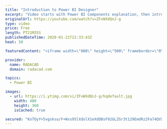 ```yaml
---
title: "Introduction to Power BI Designer"
excerpt: "Video starts with Power BI Components explanation, then introduction to Power BI Designer which is the Editor for Power Query, Power Pivot, and Power View. Deployment to Power BI site, building dashboards and reports, and Power Q&A is demoed. Power BI App is also showed in the demo"
originalUrl: https://youtube.com/watch?v=ZFxWXdQnJ-g
type: video
price: Free
length: PT21M35S
publishedDateTime: 2020-01-21T22:33:43Z
heat: 50

featuredContent: "<iframe width=\"800\" height=\"500\" frameborder=\"0\" src=\"https://www.youtube.com/embed/ZFxWXdQnJ-g\" allow=\"accelerometer; autoplay; encrypted-media; gyroscope; picture-in-picture\" allowfullscreen></iframe>"

provider:
  name: RADACAD
  domain: radacad.com

topics:
  - Power BI

images:
  - url: https://i.ytimg.com/vi/ZFxWXdQnJ-g/hqdefault.jpg
    width: 480
    height: 360
    isCached: true

secured: "KoTOyY+5vgskso/F+Wss95lXdolX1eXdDBsF92GLZGr3t129EmdRz2Fa74QVX7CVPvNvqiaDfYjgsnbC0t2qoW+3Vo+nIVDCYxd/KlWMqji+dTBOuZVP23Ar4JMN525q5OJDJFe6N8biMJtNYO+bZFm3+OhW/kWSKi05XmP36dVJuIe2YR2vEabFbqvsxeUHCVJZlsPmCdwNoLksUR/U4B6+JoWXSbxg//22AmKoEyOcknYu7RLiXvtLXFTGjwBXdrNzFnDuU+0VBtGW/U8fyM8nJNzNuFcUsG4uhQBPNhaurImI62wFtkuaAdZTjhc5FAERdZTK3uIETt6OrDfLn+cuNMzvDn7ZfqC4GyV3OWJqI3sRiGWWpZDqtty+0os7MZ5P/67eA4K7f+lp+nL0LBv1rIFvwUo5feQD+pNDxTQ=;rpqnw7X0TEoxknld3aqnew=="
---
```


